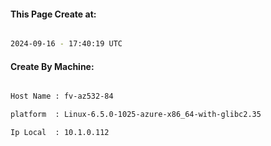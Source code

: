 
   
#### This Page Create at:

```bash

2024-09-16 - 17:40:19 UTC

```

#### Create By Machine:

```bash

Host Name : fv-az532-84

platform  : Linux-6.5.0-1025-azure-x86_64-with-glibc2.35

Ip Local  : 10.1.0.112

```


